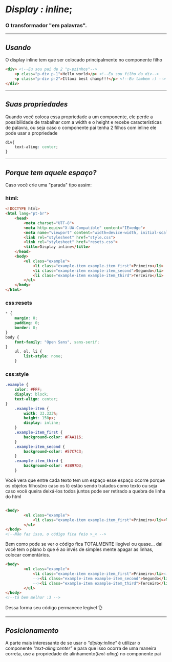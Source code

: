 # _Display : inline_;
### O transformador  "em palavras".
___
## _Usando_
O display inline tem que ser colocado principalmente no componente filho

```html
<div> <!--Eu sou pai de 2 "p-pzinhos"-->
	<p class="p-div p-1">Hello world</p> <!--Eu sou filho da div-->
	<p class="p-div p-2">Illaoi best champ!!!</p> <!--Eu tambem :) -->
</div>
```



___
## _Suas propriedades_

Quando você coloca essa propriedade a um componente, ele perde a possibilidade de trabalhar com a width e o height e recebe características de palavra, ou seja caso o componente pai tenha 2 filhos com inline ele pode usar a propriedade
```css
div{
	text-aling: center;
}
```

___

## _Porque tem aquele espaço?_

Caso você crie uma "parada" tipo assim:

### html:

```html
<!DOCTYPE html>
<html lang="pt-br">
    <head>
        <meta charset="UTF-8">
        <meta http-equiv="X-UA-Compatible" content="IE=edge">
        <meta name="viewport" content="width=device-width, initial-scale=1.0">
        <link rel="stylesheet" href="style.css">
        <link rel="stylesheet" href="resets.css">
        <title>Display inline</title>
    </head>
    <body>
        <ul class="example">
            <li class="example-item example-item_first">Primeiro</li>
            <li class="example-item example-item_second">Segundo</li>
            <li class="example-item example-item_third">Terceiro</li>
        </ul>
    </body>
</html>
```

### css:resets

````css
* {
    margin: 0;
    padding: 0;
    border: 0;
}
body {
    font-family: "Open Sans", sans-serif;
}
    ul, ol, li {
        list-style: none;
    }
````

### css:style

````css
.example {
    color: #FFF;  
    display: block;
    text-align: center;
}
    .example-item {
        width: 33.333%;
        height: 150px;
        display: inline;
    }
    .example-item_first {
        background-color: #FAA116;
    }
    .example-item_second {
        background-color: #57C7C3;
    }
    .example-item_third {
        background-color: #3B97D3;
    }
````

Você vera que entre cada texto tem um espaço esse espaço ocorre porque os objetos filhos(no caso os li) estão sendo tratados como texto ou seja caso você queira deixá-los todos juntos pode ser retirado a quebra de linha do html 

````html

<body>
        <ul class="example">
            <li class="example-item example-item_first">Primeiro</li><li class="example-item example-item_second">Segundo</li><li class="example-item example-item_third">Terceiro</li>
        </ul>
</body>
<!--Não faz isso, o código fica feio >_< -->
````

Bem como pode se ver o código fica TOTALMENTE ilegível ou quase... dai você tem o plano b que é ao invés de simples mente apagar as linhas, colocar comentários.

````html
<body>
        <ul class="example">
            <li class="example-item example-item_first">Primeiro</li><!--
            --><li class="example-item example-item_second">Segundo</li><!--
            --><li class="example-item example-item_third">Terceiro</li>
        </ul>
</body>
<!--tá bem melhor :3 -->
````

Dessa forma seu código permanece legível :ok_hand:

___

## _Posicionamento_

A parte mais interessante de se usar o _"diplay:inline"_ é utilizar o componente _"text-aling:center"_ e para que isso ocorra de uma maneira correta, use a propriedade de alinhamento(_text-aling_) no componente pai 



 
